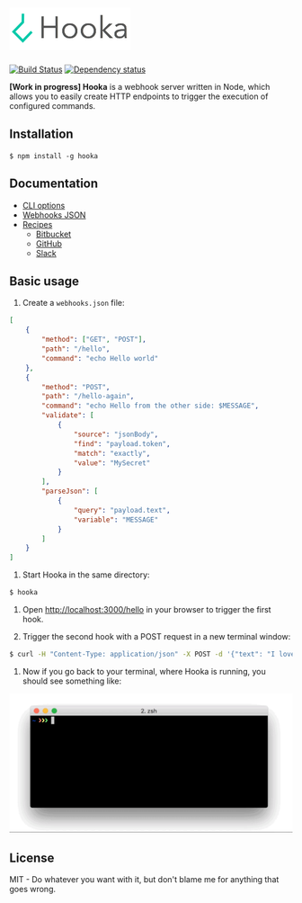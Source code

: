 # ![hooka](media/logo.png)

[![Build Status][travis-image]][travis-url]
[![Dependency status][david-dm-image]][david-dm-url]

[travis-url]: https://travis-ci.org/danistefanovic/hooka
[travis-image]: http://img.shields.io/travis/danistefanovic/hooka.svg
[david-dm-url]:https://david-dm.org/danistefanovic/hooka
[david-dm-image]:https://david-dm.org/danistefanovic/hooka.svg

**[Work in progress] Hooka** is a webhook server written in Node, which allows you to easily create HTTP endpoints to trigger the execution of configured commands.

## Installation

```
$ npm install -g hooka
```

## Documentation

* [CLI options](docs/cli.md)
* [Webhooks JSON](docs/webhooks.md)
* [Recipes](docs/recipes.md)
  * [Bitbucket](docs/recipes/bitbucket.md)
  * [GitHub](docs/recipes/github.md)
  * [Slack](docs/recipes/slack.md)

## Basic usage

1. Create a `webhooks.json` file:

  ```json
  [
      {
          "method": ["GET", "POST"],
          "path": "/hello",
          "command": "echo Hello world"
      },
      {
          "method": "POST",
          "path": "/hello-again",
          "command": "echo Hello from the other side: $MESSAGE",
          "validate": [
              {
                  "source": "jsonBody",
                  "find": "payload.token",
                  "match": "exactly",
                  "value": "MySecret"
              }
          ],
          "parseJson": [
              {
                  "query": "payload.text",
                  "variable": "MESSAGE"
              }
          ]
      }
  ]
  ```

1. Start Hooka in the same directory:
  ```sh
  $ hooka
  ```

1. Open [http://localhost:3000/hello](http://localhost:3000/hello) in your browser to trigger the first hook.

1. Trigger the second hook with a POST request in a new terminal window:
  ```sh
  $ curl -H "Content-Type: application/json" -X POST -d '{"text": "I love cupcakes", "token": "MySecret"}' http://localhost:3000/hello-again
  ```

1. Now if you go back to your terminal, where Hooka is running, you should see something like:

<img src="media/screencast.gif" width="650">


## License

MIT -  Do whatever you want with it, but don't blame me for anything that goes wrong.
